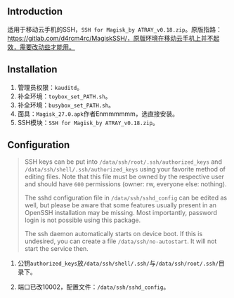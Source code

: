 ## Introduction

适用于移动云手机的SSH，`SSH for Magisk_by ATRAY_v0.18.zip`。原版指路：https://gitlab.com/d4rcm4rc/MagiskSSH/，原版环境在移动云手机上并不起效，需要改动些才能用。

## Installation

1. 管理员权限：`kauditd`。
2. 补全环境：`toybox_set_PATH.sh`。
3. 补全环境：`busybox_set_PATH.sh`。
4. 面具：`Magisk_27.0.apk`作者Enmmmmmm，选直接安装。
5. SSH模块：`SSH for Magisk_by ATRAY_v0.18.zip`。

## Configuration

> SSH keys can be put into `/data/ssh/root/.ssh/authorized_keys` and `/data/ssh/shell/.ssh/authorized_keys` using your favorite method of editing files. Note that this file must be owned by the respective user and should have `600` permissions (owner: rw, everyone else: nothing).
>
> The sshd configuration file in `/data/ssh/sshd_config` can be edited as well, but please be aware that some features usually present in an OpenSSH installation may be missing. Most importantly, password login is not possible using this package.
>
> The ssh daemon automatically starts on device boot. If this is undesired, you can create a file `/data/ssh/no-autostart`. It will not start the service then.

1. 公钥`authorized_keys`放`/data/ssh/shell/.ssh/`与`/data/ssh/root/.ssh/`目录下。

2. 端口已改10002，配置文件：`/data/ssh/sshd_config`。

